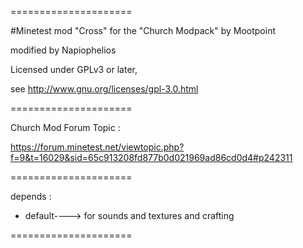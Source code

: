 =====================

#Minetest mod "Cross"
for  the "Church Modpack" by Mootpoint

modified by Napiophelios

Licensed under GPLv3 or later,

see http://www.gnu.org/licenses/gpl-3.0.html

=====================

Church Mod Forum Topic :

https://forum.minetest.net/viewtopic.php?f=9&t=16029&sid=65c913208fd877b0d021969ad86cd0d4#p242311

=====================

depends :
- default----> for sounds and textures and crafting

=====================
